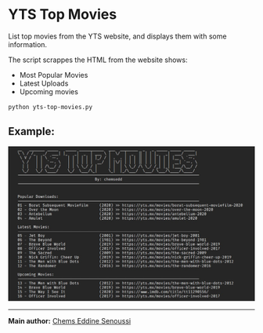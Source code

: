 # YTS Top Movies
List top movies from the YTS website, and displays them with some information.

The script scrappes the HTML from the website shows:

- Most Popular Movies
- Latest Uploads
- Upcoming movies

```bash
python yts-top-movies.py
```

## Example:
![YTS TOP MOVIES](yts-top-movies.jpg)

----------
**Main author:** [Chems Eddine Senoussi](http://github.com/chemsedd)